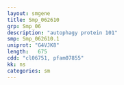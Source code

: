 ```yaml
---
layout: smgene
title: Smp_062610
grp: Smp_06
description: "autophagy protein 101"
smp: Smp_062610.1
uniprot: "G4VJK8"
length:   675
cdd: "cl06751, pfam07855"
kk: ns
categories: sm
---
```

